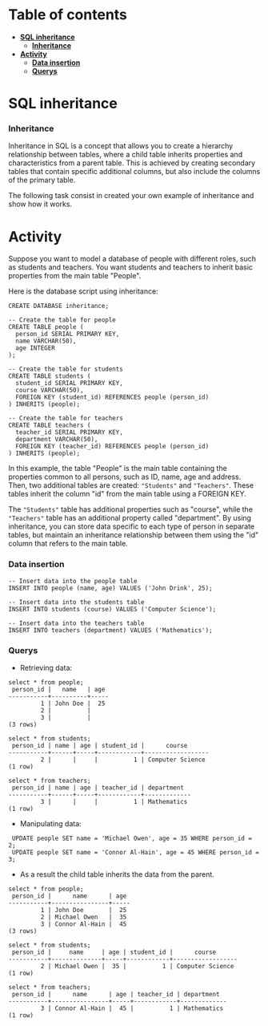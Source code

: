# Table of contents
 * [**SQL inheritance**](#sql-inheritance)
    * [**Inheritance**](#inheritance)
 * [**Activity**](#activity)
    * [**Data insertion**](#data-insertion)
    * [**Querys**](#querys)

# SQL inheritance
### Inheritance

Inheritance in SQL is a concept that allows you to create a hierarchy relationship between tables, where a child table inherits properties and characteristics from a parent table. This is achieved by creating secondary tables that contain specific additional columns, but also include the columns of the primary table.

The following task consist in created your own example of inheritance and show how it works.

# Activity

Suppose you want to model a database of people with different roles, such as students and teachers. You want students and teachers to inherit basic properties from the main table "People".

Here is the database script using inheritance:

````
CREATE DATABASE inheritance;

-- Create the table for people
CREATE TABLE people (
  person_id SERIAL PRIMARY KEY,
  name VARCHAR(50),
  age INTEGER
);

-- Create the table for students
CREATE TABLE students (
  student_id SERIAL PRIMARY KEY,
  course VARCHAR(50),
  FOREIGN KEY (student_id) REFERENCES people (person_id)
) INHERITS (people);

-- Create the table for teachers
CREATE TABLE teachers (
  teacher_id SERIAL PRIMARY KEY,
  department VARCHAR(50),
  FOREIGN KEY (teacher_id) REFERENCES people (person_id)
) INHERITS (people);

````

In this example, the table "People" is the main table containing the properties common to all persons, such as ID, name, age and address. Then, two additional tables are created: ````"Students"```` and ````"Teachers"````. These tables inherit the column "id" from the main table using a FOREIGN KEY.

The ````"Students"```` table has additional properties such as "course", while the ````"Teachers"```` table has an additional property called "department". By using inheritance, you can store data specific to each type of person in separate tables, but maintain an inheritance relationship between them using the "id" column that refers to the main table.

### Data insertion 

````
-- Insert data into the people table 
INSERT INTO people (name, age) VALUES ('John Drink', 25);

-- Insert data into the students table
INSERT INTO students (course) VALUES ('Computer Science');

-- Insert data into the teachers table
INSERT INTO teachers (department) VALUES ('Mathematics');
````

### Querys

* Retrieving data:

````
select * from people;
 person_id |   name   | age
-----------+----------+-----
         1 | John Doe |  25
         2 |          |
         3 |          |
(3 rows)

select * from students;
 person_id | name | age | student_id |      course
-----------+------+-----+------------+------------------
         2 |      |     |          1 | Computer Science
(1 row)

select * from teachers;
 person_id | name | age | teacher_id | department
-----------+------+-----+------------+-------------
         3 |      |     |          1 | Mathematics
(1 row)

````

* Manipulating data:

````
 UPDATE people SET name = 'Michael Owen', age = 35 WHERE person_id = 2;
 UPDATE people SET name = 'Connor Al-Hain', age = 45 WHERE person_id = 3;
 ````

* As a result the child table inherits the data from the parent.

````
select * from people;
 person_id |      name      | age
-----------+----------------+-----
         1 | John Doe       |  25
         2 | Michael Owen   |  35
         3 | Connor Al-Hain |  45
(3 rows)

select * from students;
 person_id |     name     | age | student_id |      course
-----------+--------------+-----+------------+------------------
         2 | Michael Owen |  35 |          1 | Computer Science
(1 row)

select * from teachers;
 person_id |      name      | age | teacher_id | department
-----------+----------------+-----+------------+-------------
         3 | Connor Al-Hain |  45 |          1 | Mathematics
(1 row)
````
